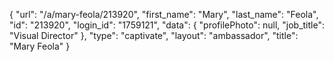 {
    "url": "\/a\/mary-feola\/213920",
    "first_name": "Mary",
    "last_name": "Feola",
    "id": "213920",
    "login_id": "1759121",
    "data": {
        "profilePhoto": null,
        "job_title": "Visual Director"
    },
    "type": "captivate",
    "layout": "ambassador",
    "title": "Mary Feola"
}